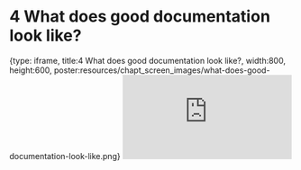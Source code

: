 # 4 What does good documentation look like?
 
{type: iframe, title:4 What does good documentation look like?, width:800, height:600, poster:resources/chapt_screen_images/what-does-good-documentation-look-like.png}
![](https://jhudatascience.org/Documentation_and_Usability/no_toc/what-does-good-documentation-look-like.html)
 

 
